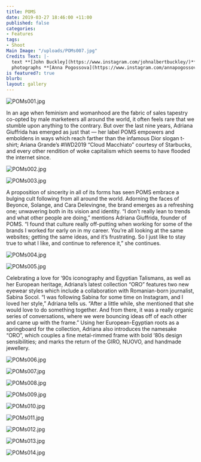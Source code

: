 ```yaml
---
title: POMS
date: 2019-03-27 18:46:00 +11:00
published: false
categories:
- Features
tags:
- Shoot
Main Image: "/uploads/POMs007.jpg"
Credits Text: |-
  text **[John Buckley](https://www.instagram.com/johnalbertbuckley/)**
  photographs **[Anna Pogossova](https://www.instagram.com/annapogossova/)** at **[B&A](https://www.instagram.com/barepsau/)**
is featured?: true
blurb: 
layout: gallery
---
```


![POMs001.jpg](/uploads/POMs001.jpg)

In an age when feminism and womanhood are the fabric of sales tapestry co-opted by male marketeers all around the world, it often feels rare that we stumble upon anything to the contrary. But over the last nine years, Adriana Giuffrida has emerged as just that — her label POMS empowers and emboldens in ways which reach farther than the infamous Dior slogan t-shirt; Ariana Grande’s #IWD2019 “Cloud Macchiato” courtesy of Starbucks, and every other rendition of woke capitalism which seems to have flooded the internet since. 

![POMs002.jpg](/uploads/POMs002.jpg)

![POMs003.jpg](/uploads/POMs003.jpg)

A proposition of sincerity in all of its forms has seen POMS embrace a bulging cult following from all around the world. Adorning the faces of Beyonce, Solange, and Cara Delevingne, the brand emerges as a refreshing one; unwavering both in its vision and identity. “I don’t really lean to trends and what other people are doing,” mentions Adriana Giuffrida, founder of POMS. “I found that culture really off-putting when working for some of the brands I worked for early on in my career. You’re all looking at the same websites; getting the same ideas, and it’s frustrating. So I just like to stay true to what I like, and continue to reference it,” she continues. 

![POMs004.jpg](/uploads/POMs004.jpg)

![POMs005.jpg](/uploads/POMs005.jpg)

Celebrating a love for ‘90s iconography and Egyptian Talismans, as well as her European heritage, Adriana’s latest collection “ORO” features two new eyewear styles which include a collaboration with Romanian-born journalist, Sabina Socol. “I was following Sabina for some time on Instagram, and I loved her style,” Adriana tells us. “After a little while, she mentioned that she would love to do something together. And from there, it was a really organic series of conversations, where we were bouncing ideas off of each other and came up with the frame.” Using her European-Egyptian roots as a springboard for the collection, Adriana also introduces the namesake “ORO”, which couples a fine metal-rimmed frame with bold ‘80s design sensibilities; and marks the return of the GIRO, NUOVO, and handmade jewellery.

![POMs006.jpg](/uploads/POMs006.jpg)

![POMs007.jpg](/uploads/POMs007.jpg)

![POMs008.jpg](/uploads/POMs008.jpg)

![POMs009.jpg](/uploads/POMs009.jpg)

![POMs010.jpg](/uploads/POMs010.jpg)

![POMs011.jpg](/uploads/POMs011.jpg)

![POMs012.jpg](/uploads/POMs012.jpg)

![POMs013.jpg](/uploads/POMs013.jpg)

![POMs014.jpg](/uploads/POMs014.jpg)

